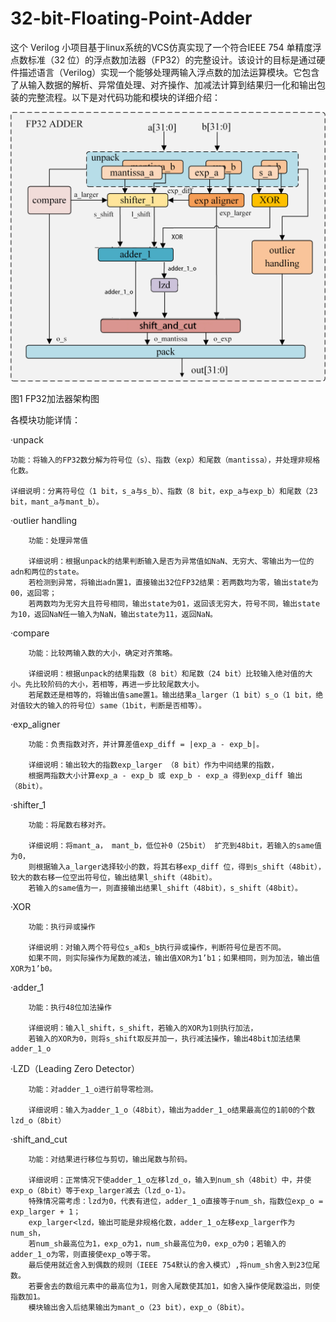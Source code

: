# 32-bit-Floating-Point-Adder
这个 Verilog 小项目基于linux系统的VCS仿真实现了一个符合IEEE 754 单精度浮点数标准（32 位）的浮点数加法器（FP32）的完整设计。该设计的目标是通过硬件描述语言（Verilog）实现一个能够处理两输入浮点数的加法运算模块。它包含了从输入数据的解析、异常值处理、对齐操作、加减法计算到结果归一化和输出包装的完整流程。以下是对代码功能和模块的详细介绍：

![image](photo/图片1.png)

图1 FP32加法器架构图

各模块功能详情：

·unpack
        
    功能：将输入的FP32数分解为符号位（s）、指数（exp）和尾数（mantissa），并处理非规格化数。
    
    详细说明：分离符号位（1 bit，s_a与s_b）、指数（8 bit，exp_a与exp_b）和尾数（23 bit，mant_a与mant_b）。

·outlier handling

        功能：处理异常值

        详细说明：根据unpack的结果判断输入是否为异常值如NaN、无穷大、零输出为一位的adn和两位的state。
        若检测到异常，将输出adn置1，直接输出32位FP32结果：若两数均为零，输出state为00，返回零；
        若两数均为无穷大且符号相同，输出state为01，返回该无穷大，符号不同，输出state为10，返回NaN任一输入为NaN，输出state为11，返回NaN。

·compare

        功能：比较两输入数的大小，确定对齐策略。

        详细说明：根据unpack的结果指数（8 bit）和尾数（24 bit）比较输入绝对值的大小。先比较阶码的大小，若相等，再进一步比较尾数大小。
        若尾数还是相等的，将输出值same置1。输出结果a_larger（1 bit）s_o（1 bit，绝对值较大的输入的符号位）same（1bit，判断是否相等）。

·exp_aligner

        功能：负责指数对齐，并计算差值exp_diff = |exp_a - exp_b|。
        
        详细说明：输出较大的指数exp_larger （8 bit）作为中间结果的指数，
        根据两指数大小计算exp_a - exp_b 或 exp_b - exp_a 得到exp_diff 输出（8bit）。

·shifter_1

        功能：将尾数右移对齐。

        详细说明：将mant_a， mant_b，低位补0（25bit） 扩充到48bit，若输入的same值为0，
        则根据输入a_larger选择较小的数，将其右移exp_diff 位，得到s_shift（48bit），较大的数右移一位空出符号位，输出结果l_shift（48bit）。
        若输入的same值为一，则直接输出结果l_shift（48bit），s_shift（48bit）。

·XOR

        功能：执行异或操作

        详细说明：对输入两个符号位s_a和s_b执行异或操作，判断符号位是否不同。
        如果不同，则实际操作为尾数的减法，输出值XOR为1’b1；如果相同，则为加法，输出值XOR为1’b0。

·adder_1

        功能：执行48位加法操作
        
        详细说明：输入l_shift，s_shift，若输入的XOR为1则执行加法，
        若输入的XOR为0，则将s_shift取反并加一，执行减法操作，输出48bit加法结果adder_1_o

·LZD（Leading Zero Detector）

        功能：对adder_1_o进行前导零检测。

        详细说明：输入为adder_1_o（48bit），输出为adder_1_o结果最高位的1前0的个数lzd_o（8bit）

·shift_and_cut

        功能：对结果进行移位与剪切，输出尾数与阶码。

        详细说明：正常情况下使adder_1_o左移lzd_o，输入到num_sh（48bit）中，并使exp_o（8bit）等于exp_larger减去（lzd_o-1）。
        特殊情况需考虑：lzd为0，代表有进位，adder_1_o直接等于num_sh，指数位exp_o = exp_larger + 1；
        exp_larger<lzd，输出可能是非规格化数，adder_1_o左移exp_larger作为num_sh，
        若num_sh最高位为1，exp_o为1，num_sh最高位为0，exp_o为0；若输入的adder_1_o为零，则直接使exp_o等于零。
        最后使用就近舍入到偶数的规则（IEEE 754默认的舍入模式）,将num_sh舍入到23位尾数。
        若要舍去的数组元素中的最高位为1，则舍入尾数使其加1，如舍入操作使尾数溢出，则使指数加1。
        模块输出舍入后结果输出为mant_o（23 bit），exp_o（8bit）。
